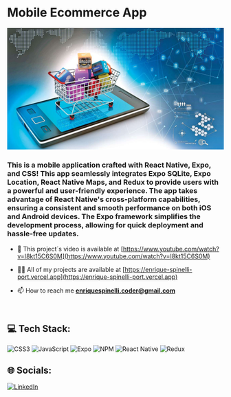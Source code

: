 # Mobile Ecommerce App

![BANNER!](mobile_ecommerce.jpg)

<h3>This is a mobile application crafted with React Native, Expo, and CSS! This app seamlessly integrates Expo SQLite, Expo Location, React Native Maps, and Redux to provide users with a powerful and user-friendly experience. The app takes advantage of React Native's cross-platform capabilities, ensuring a consistent and smooth performance on both iOS and Android devices. The Expo framework simplifies the development process, allowing for quick deployment and hassle-free updates.</h3>

- 📱 This project´s video is available at [https://www.youtube.com/watch?v=I8kt15C6S0M](https://www.youtube.com/watch?v=I8kt15C6S0M)

- 👨‍💻 All of my projects are available at [https://enrique-spinelli-port.vercel.app](https://enrique-spinelli-port.vercel.app)

- 📫 How to reach me **enriquespinelli.coder@gmail.com**

</br>
  
## 💻 Tech Stack:
![CSS3](https://img.shields.io/badge/css3-%231572B6.svg?style=for-the-badge&logo=css3&logoColor=white) ![JavaScript](https://img.shields.io/badge/javascript-%23323330.svg?style=for-the-badge&logo=javascript&logoColor=%23F7DF1E) ![Expo](https://img.shields.io/badge/expo-1C1E24?style=for-the-badge&logo=expo&logoColor=#D04A37) ![NPM](https://img.shields.io/badge/NPM-%23CB3837.svg?style=for-the-badge&logo=npm&logoColor=white) ![React Native](https://img.shields.io/badge/react_native-%2320232a.svg?style=for-the-badge&logo=react&logoColor=%2361DAFB) ![Redux](https://img.shields.io/badge/redux-%23593d88.svg?style=for-the-badge&logo=redux&logoColor=white)


## 🌐 Socials:
[![LinkedIn](https://img.shields.io/badge/LinkedIn-%230077B5.svg?logo=linkedin&logoColor=white)](https://linkedin.com/in/enrique-javier-spinelli-coder) 
